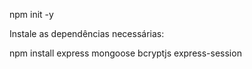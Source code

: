 npm init -y

Instale as dependências necessárias:

npm install express mongoose bcryptjs express-session
